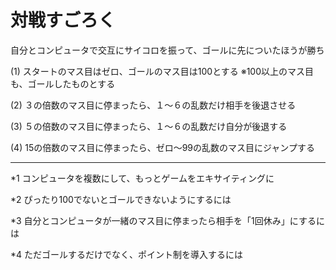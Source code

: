 対戦すごろく
========
自分とコンピュータで交互にサイコロを振って、ゴールに先についたほうが勝ち

(1) スタートのマス目はゼロ、ゴールのマス目は100とする
※100以上のマス目も、ゴールしたものとする

(2) ３の倍数のマス目に停まったら、１～６の乱数だけ相手を後退させる

(3) ５の倍数のマス目に停まったら、１～６の乱数だけ自分が後退する

(4) 15の倍数のマス目に停まったら、ゼロ～99の乱数のマス目にジャンプする

------
*1 コンピュータを複数にして、もっとゲームをエキサイティングに

*2 ぴったり100でないとゴールできないようにするには

*3 自分とコンピュータが一緒のマス目に停まったら相手を「1回休み」にするには

*4 ただゴールするだけでなく、ポイント制を導入するには



